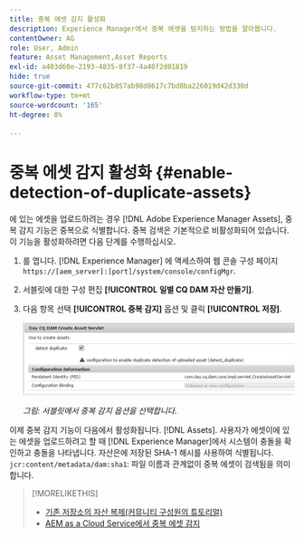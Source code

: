 ```yaml
---
title: 중복 에셋 감지 활성화
description: Experience Manager에서 중복 에셋을 탐지하는 방법을 알아봅니다.
contentOwner: AG
role: User, Admin
feature: Asset Management,Asset Reports
exl-id: a403d60e-2193-4835-8f37-4a40f2d01819
hide: true
source-git-commit: 477c62b857ab98d8617c7bd8ba226019d42d330d
workflow-type: tm+mt
source-wordcount: '165'
ht-degree: 0%

---
```


# 중복 에셋 감지 활성화 {#enable-detection-of-duplicate-assets}

에 있는 에셋을 업로드하려는 경우 [!DNL Adobe Experience Manager Assets], 중복 감지 기능은 중복으로 식별합니다. 중복 검색은 기본적으로 비활성화되어 있습니다. 이 기능을 활성화하려면 다음 단계를 수행하십시오.

1. 를 엽니다. [!DNL Experience Manager] 에 액세스하여 웹 콘솔 구성 페이지 `https://[aem_server]:[port]/system/console/configMgr`.
1. 서블릿에 대한 구성 편집 **[!UICONTROL 일별 CQ DAM 자산 만들기]**.
1. 다음 항목 선택 **[!UICONTROL 중복 감지]** 옵션 및 클릭 **[!UICONTROL 저장]**.

   ![서블릿에서 중복 감지 옵션을 선택합니다.](assets/chlimage_1-377.png)

   *그림: 서블릿에서 중복 감지 옵션을 선택합니다.*

이제 중복 감지 기능이 다음에서 활성화됩니다. [!DNL Assets]. 사용자가 에셋이에 있는 에셋을 업로드하려고 할 때 [!DNL Experience Manager]에서 시스템이 충돌을 확인하고 충돌을 나타냅니다. 자산은에 저장된 SHA-1 해시를 사용하여 식별됩니다. `jcr:content/metadata/dam:sha1`: 파일 이름과 관계없이 중복 에셋이 검색됨을 의미합니다.

>[!MORELIKETHIS]
>
>* [기존 저장소의 자산 복제(커뮤니티 구성원의 튜토리얼)](https://experience-aem.blogspot.com/2019/06/aem-65-find-duplicate-assets-binaries-in-existing-repository.html)
>* [AEM as a Cloud Service에서 중복 에셋 감지](https://experienceleague.adobe.com/docs/experience-manager-cloud-service/content/assets/admin/detect-duplicate-assets.html)
